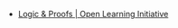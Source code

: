 
- [Logic &amp; Proofs | Open Learning Initiative](/2015/10/logic-proofs-open-learning-initiative/)
